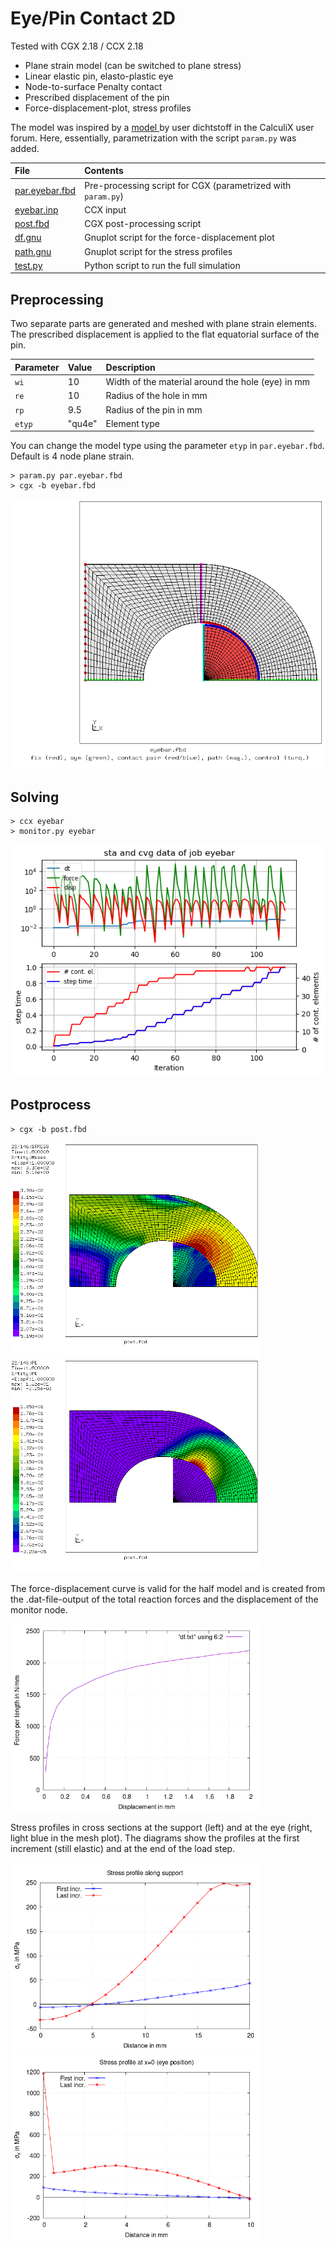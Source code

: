 # Eye/Pin Contact 2D
Tested with CGX 2.18 / CCX 2.18

+ Plane strain model (can be switched to plane stress)
+ Linear elastic pin, elasto-plastic eye
+ Node-to-surface Penalty contact
+ Prescribed displacement of the pin
+ Force-displacement-plot, stress profiles

The model was inspired by a  [model ](https://groups.yahoo.com/neo/groups/calculix/files/examples/eyebar%20with%20contact%20and%20nonlinear%20material/) by user dichtstoff in the CalculiX user forum. Here, essentially, parametrization with the script `param.py` was added.


 File                             | Contents                                    
 :-------------                   | :-------------                                
 [par.eyebar.fbd](par.eyebar.fbd) | Pre-processing script for CGX  (parametrized with `param.py`)  
 [eyebar.inp](eyebar.inp)         | CCX input
 [post.fbd](post.fbd)             | CGX post-processing script                 
 [df.gnu](df.gnu)                 | Gnuplot script for the force-displacement plot   
 [path.gnu](path.gnu)             | Gnuplot script for the stress profiles      
 [test.py](test.py)               | Python script to run the full simulation

## Preprocessing
Two separate parts are generated and meshed with plane strain elements.
The prescribed displacement is applied to the flat equatorial surface of the pin.

Parameter | Value  | Description
:--       | :--    | :---
`wi`      | 10     | Width of the material around the hole (eye) in mm
`re`      | 10     | Radius of the hole in mm
`rp`      | 9.5    | Radius of the pin in mm
`etyp`    | "qu4e" | Element type

You can change the model type using the parameter `etyp` in `par.eyebar.fbd`.
Default is 4 node plane strain.
```
> param.py par.eyebar.fbd
> cgx -b eyebar.fbd
```
<img src="mesh.png">

## Solving
```
> ccx eyebar
> monitor.py eyebar
```
<img src="eyebar.png" title="Convergence plot">

## Postprocess

```
> cgx -b post.fbd
```
<img src="SE.png" width="400" title="Equivalent stress"><img src="PE.png" width="400" title="Equivalent plastic strain">

The force-displacement curve is valid for the half model and is created from the .dat-file-output
of the total reaction forces and the displacement of the monitor node.

<img src="df.png" width="400" title="Force-displacement curve">

Stress profiles in cross sections at the support (left) and at the eye (right, light blue in the mesh plot). The diagrams show the profiles at the first increment (still elastic) and at the end of the load step.

<img src="SXX-fix.png" width="400" title="Stress profile at the support"><img src="SXX-path.png" width="400" title="Stress profile at x=0">
